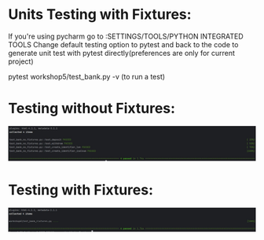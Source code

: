 # Units Testing with Fixtures:

If you're using pycharm go to :SETTINGS/TOOLS/PYTHON INTEGRATED TOOLS
Change default testing option to pytest and back to the code to generate
unit test with pytest directly(preferences are only for current project)

pytest workshop5/test_bank.py -v (to run a test)

# Testing without Fixtures:

![2.JPG](2.JPG)

# Testing with Fixtures:

![3.JPG](3.JPG)



